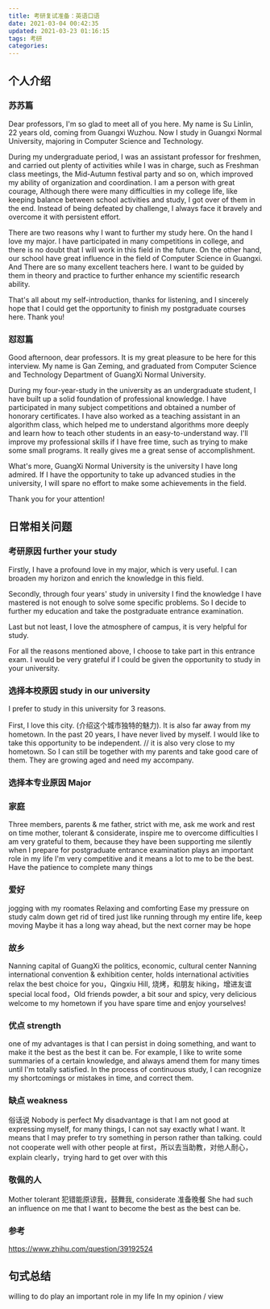 ```yaml
---
title: 考研复试准备：英语口语
date: 2021-03-04 00:42:35
updated: 2021-03-23 01:16:15
tags: 考研
categories:
---
```


## 个人介绍

### 苏苏篇

Dear professors, I'm so glad to meet all of you here. My name is Su Linlin, 22 years old, coming from Guangxi Wuzhou. Now I study in Guangxi Normal University, majoring in Computer Science and Technology.

During my undergraduate period, I was an assistant professor for freshmen, and carried out plenty of activities while I was in charge, such as Freshman class meetings, the Mid-Autumn festival party and so on, which improved my ability of organization and coordination. I am a person with great courage, Although there were many difficulties in my college life, like keeping balance between school activities and study, I got over of them in the end. Instead of being defeated by challenge, I always face it bravely and overcome it with persistent effort.

There are two reasons why I want to further my study here. On the hand I love my major. I have participated in many competitions in college, and there is no doubt that I will work in this field in the future. On the other hand, our school have great influence in the field of Computer Science in Guangxi. And There are so many excellent teachers here. I want to be guided by them in theory and practice to further enhance my scientific research ability.

That's all about my self-introduction, thanks for listening, and I sincerely hope that I could get the opportunity to finish my postgraduate courses here. Thank you!

### 怼怼篇

Good afternoon, dear professors. It is my great pleasure to be here for this interview. My name is Gan Zeming, and graduated from Computer Science and Technology Department of GuangXi Normal University.

During my four-year-study in the university as an undergraduate student, I have built up a solid foundation of professional knowledge. I have participated in many subject competitions and obtained a number of honorary certificates. I have also worked as a teaching assistant in an algorithm class, which helped me to understand algorithms more deeply and learn how to teach other students in an easy-to-understand way. I'll improve my professional skills if I have free time, such as trying to make some small programs. It really gives me a great sense of accomplishment.

What's more, GuangXi Normal University is the university I have long admired. If I have the opportunity to take up advanced studies in the university, I will spare no effort to make some achievements in the field.

Thank you for your attention!

## 日常相关问题

### 考研原因 further your study

Firstly, I have a profound love in my major, which is very useful. I can broaden my horizon and enrich the knowledge in this field. 

Secondly, through four years' study in university I find the knowledge I have mastered is not enough to solve some specific problems. So I decide to further my education and take the postgraduate entrance examination.

Last but not least, I love the atmosphere of campus, it is very helpful for study.

For all the reasons mentioned above, I choose to take part in this entrance exam. I would be very grateful if I could be given the opportunity to study in your university.

### 选择本校原因 study in our university

I prefer to study in this university for 3 reasons.

First, I love this city. (介绍这个城市独特的魅力). It is also far away from my hometown. In the past 20 years, I have never lived by myself. I would like to take this opportunity to be independent. // it is also very close to my hometown. So I can still be together with my parents and take good care of them. They are growing aged and need my accompany.

### 选择本专业原因 Major

### 家庭

Three members, parents & me
father, strict with me, ask me work and rest on time
mother, tolerant & considerate, inspire me to overcome difficulties
I am very grateful to them, because they have been supporting me silently when I prepare for postgraduate entrance examination
plays an important role in my life
I'm very competitive and it means a lot to me to be the best. Have the patience to complete many things

### 爱好

jogging with my roomates
Relaxing and comforting
Ease my pressure on study
calm down
get rid of tired
just like running through my entire life, keep moving
Maybe it has a long way ahead, but the next corner may be hope

### 故乡

Nanning
capital of GuangXi
the politics, economic, cultural center
Nanning international convention & exhibition center, holds international activities
relax the best choice for you，Qingxiu Hill, 烧烤，和朋友 hiking，增进友谊
special local food，Old friends powder, a bit sour and spicy, very delicious
welcome to my hometown if you have spare time and enjoy yourselves!

### 优点 strength

one of my advantages is that I can persist in doing something, and want to make it the best as the best it can be.
For example, I like to write some summaries of a certain knowledge, and always amend them for many times until I'm totally satisfied.
In the process of continuous study, I can recognize my shortcomings or mistakes in time, and correct them.

### 缺点 weakness

俗话说 Nobody is perfect
My disadvantage is that I am not good at expressing myself, for many things, I can not say exactly what I want. It means that I may prefer to try something in person rather than talking.
could not cooperate well with other people at first，所以去当助教，对他人耐心，explain clearly，trying hard to get over with this

### 敬佩的人

Mother
tolerant 犯错能原谅我，鼓舞我, considerate 准备晚餐
She had such an influence on me that I want to become the best as the best can be.

### 参考

https://www.zhihu.com/question/39192524

## 句式总结

willing to do
play an important role in my life
In my opinion / view
